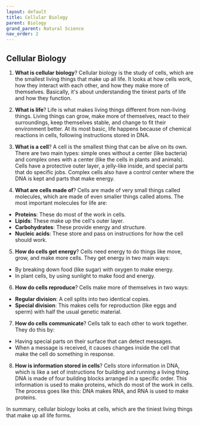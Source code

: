 ```yaml
---
layout: default
title: Cellular Biology
parent: Biology
grand_parent: Natural Science
nav_order: 2
---
```


## Cellular Biology

1. **What is cellular biology**? Cellular biology is the study of cells, which are the smallest living things that make up all life. It looks at how cells work, how they interact with each other, and how they make more of themselves. Basically, it's about understanding the tiniest parts of life and how they function.

2. **What is life**? Life is what makes living things different from non-living things. Living things can grow, make more of themselves, react to their surroundings, keep themselves stable, and change to fit their environment better. At its most basic, life happens because of chemical reactions in cells, following instructions stored in DNA.

3. **What is a cell**? A cell is the smallest thing that can be alive on its own. There are two main types: simple ones without a center (like bacteria) and complex ones with a center (like the cells in plants and animals). Cells have a protective outer layer, a jelly-like inside, and special parts that do specific jobs. Complex cells also have a control center where the DNA is kept and parts that make energy.

4. **What are cells made of**? Cells are made of very small things called molecules, which are made of even smaller things called atoms. The most important molecules for life are:
- **Proteins**: These do most of the work in cells.
- **Lipids**: These make up the cell's outer layer.
- **Carbohydrates**: These provide energy and structure.
- **Nucleic acids**: These store and pass on instructions for how the cell should work.

5. **How do cells get energy**? Cells need energy to do things like move, grow, and make more cells. They get energy in two main ways:
- By breaking down food (like sugar) with oxygen to make energy.
- In plant cells, by using sunlight to make food and energy.

6. **How do cells reproduce**? Cells make more of themselves in two ways:
- **Regular division**: A cell splits into two identical copies.
- **Special division**: This makes cells for reproduction (like eggs and sperm) with half the usual genetic material.

7. **How do cells communicate**? Cells talk to each other to work together. They do this by:
- Having special parts on their surface that can detect messages.
- When a message is received, it causes changes inside the cell that make the cell do something in response.

8. **How is information stored in cells**? Cells store information in DNA, which is like a set of instructions for building and running a living thing. DNA is made of four building blocks arranged in a specific order. This information is used to make proteins, which do most of the work in cells. The process goes like this: DNA makes RNA, and RNA is used to make proteins.

In summary, cellular biology looks at cells, which are the tiniest living things that make up all life forms.
